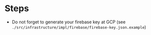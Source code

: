 # Steps

- Do not forget to generate your firebase key at GCP (see `./src/infrastructure/impl/firebase/firebase-key.json.example`)
